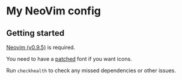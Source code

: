 # My NeoVim config

## Getting started

[Neovim (v0.9.5)](https://github.com/neovim/neovim/releases/tag/v0.9.5) is required.

You need to have a [patched](https://www.nerdfonts.com/) font if you want icons.

Run `checkhealth` to check any missed dependencies or other issues.

